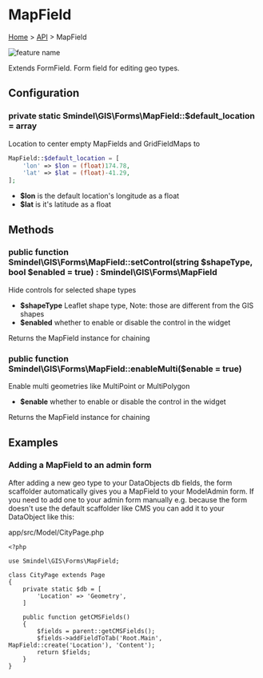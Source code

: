 # MapField

[Home](../../.) > [API](index.md) > MapField

![feature name](../images/MapField.png)

Extends FormField. Form field for editing geo types.

## Configuration

### private static Smindel\GIS\Forms\MapField::$default_location = array

Location to center empty MapFields and GridFieldMaps to

```php
MapField::$default_location = [
    'lon' => $lon = (float)174.78,
    'lat' => $lat = (float)-41.29,
];
```
- __$lon__ is the default location's longitude as a float
- __$lat__ is it's latitude as a float

## Methods

### public function Smindel\GIS\Forms\MapField::setControl(string $shapeType, bool $enabled = true) : Smindel\GIS\Forms\MapField

Hide controls for selected shape types

- __$shapeType__ Leaflet shape type, Note: those are different from the GIS shapes
- __$enabled__ whether to enable or disable the control in the widget

Returns the MapField instance for chaining

### public function Smindel\GIS\Forms\MapField::enableMulti($enable = true)

Enable multi geometries like MultiPoint or MultiPolygon

- __$enable__ whether to enable or disable the control in the widget

Returns the MapField instance for chaining

## Examples

### Adding a MapField to an admin form

After adding a new geo type to your DataObjects db fields, the form scaffolder automatically gives you a MapField to your ModelAdmin form. If you need to add one to your admin form manually e.g. because the form doesn't use the default scaffolder like CMS you can add it to your DataObject like this:

app/src/Model/CityPage.php

    <?php

    use Smindel\GIS\Forms\MapField;

    class CityPage extends Page
    {
        private static $db = [
            'Location' => 'Geometry',
        ]

        public function getCMSFields()
        {
            $fields = parent::getCMSFields();
            $fields->addFieldToTab('Root.Main', MapField::create('Location'), 'Content');
            return $fields;
        }
    }

